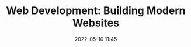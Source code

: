 ---
title: "Web Development: Building Modern Websites"
image: "/images/dummyData_3.jpg"
description: "Learn the latest web development techniques and build stunning websites"
tags: ["Development", "Web", "Frontend"]
date: "2022-05-10 11:45"
---